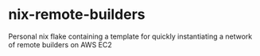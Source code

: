 # nix-remote-builders
Personal nix flake containing a template for quickly instantiating a network of remote builders on AWS EC2
